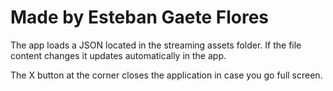 Made by Esteban Gaete Flores
============================

The app loads a JSON located in the streaming assets folder.
If the file content changes it updates automatically in the app.

The X button at the corner closes the application in case you go full screen.